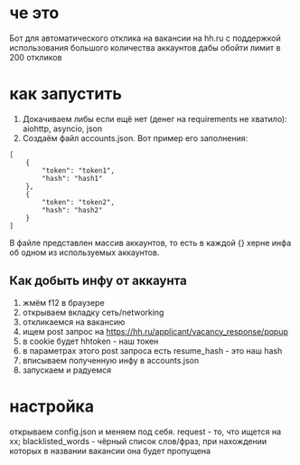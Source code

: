 # че это
Бот для автоматического отклика на вакансии на hh.ru с поддержкой использования большого количества аккаунтов дабы обойти лимит в 200 откликов
# как запустить
1. Докачиваем либы если ещё нет (денег на requirements не хватило): aiohttp, asyncio, json
2. Создаём файл accounts.json. Вот пример его заполнения:
```
[
    {
        "token": "token1",
        "hash": "hash1"
    },
    {
        "token": "token2",
        "hash": "hash2"
    }
]
```
В файле представлен массив аккаунтов, то есть в каждой {} херне инфа об одном из используемых аккаунтов.
## Как добыть инфу от аккаунта
1. жмём f12 в браузере
2. открываем вкладку сеть/networking
3. откликаемся на вакансию
4. ищем post запрос на https://hh.ru/applicant/vacancy_response/popup
5. в cookie будет hhtoken - наш токен
6. в параметрах этого post запроса есть resume_hash - это наш hash
7. вписываем полученную инфу в accounts.json
8. запускаем и радуемся

# настройка
открываем config.json и меняем под себя. request - то, что ищется на хх; blacklisted_words - чёрный список слов/фраз, при нахождении которых в названии вакансии она будет пропущена
